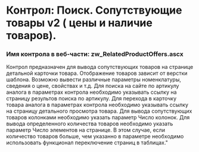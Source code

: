 ﻿---
description: 2.4.9.1
---
# Контрол: Поиск. Сопутствующие товары v2 ( цены и наличие товаров).
### Имя контрола в веб-части: zw_RelatedProductOffers.ascx
Контрол предназначен для вывода сопутствующих товаров на странице детальной карточки товара. Отображение товаров зависит от верстки шаблона. 
Возможно вывести различные параметры номенклатуры, сведения о цене, свойствах и т.д. 
Для поиска на сайте по артикулу аналога в параметрах контрола необходимо указывать ссылку на страницу результов поиска по артикулу.
Для перехода в карточку товара аналога в параметрах контрола необходимо указывать ссылку на страницу детального просмотра товара.
Для вывода сопутствующих товаров колонками необходимо указать параметр Число колонок.
Для вывода определенного количества товаров необходимо указать параметр Число элементов на странице. 
В этом случае, если количество товаров больше, чем указанно в параметре необходимо использовать функционал переключение страниц в таблицах."
